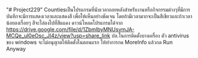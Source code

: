 "# Project229" 
Countiesเป็นโปรแกรมที่นับเวลาถอยหลังสำหรับงานหรือกิจกรรมต่างๆที่มีการบันทึกจะมีการแสดงเวลาและแสดงสี เพื่อให้เห็นอย่างชัดเจน โดยถ้ามีเวลามากจะเป็นสีเขียวและถ้าเวลาน้อยลงเรื่อยๆ สีจะไล่ลงไปที่สีแแดง
ดาวน์โหลดโปรแกรมได้จาก https://drive.google.com/file/d/1ZbmlbyMNUsvmJA-MCQe_ul0eOsc_JI4z/view?usp=share_link 
ปล.ในการติดตั้งบางเครื่อง ตัว antivirus ของ windows จะไม่อนุญาตให้ติดตั้งในตอนแรก ให้ทำการกด MoreInfo แล้วกด Run Anyway
